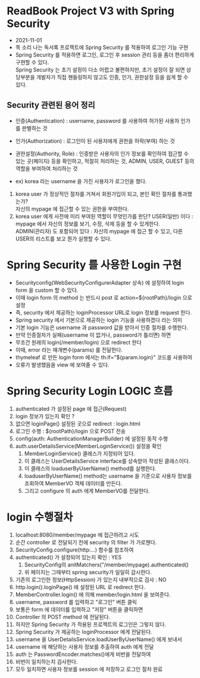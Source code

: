 # ReadBook Project V3 with Spring Security

* 2021-11-01
* 똑 소리 나는 독서록 프로젝트에 Spring Security 를 적용하여 로그인 기능 구현
* Spring Security 를 적용하면 로그인, 로그인 후 session 관리 등을 좀더 편리하게 구현할 수 있다.  
Spring Security 는 초기 설정이 다소 어렵고 불편하지만, 초기 설정이 잘 되면 상당부분을 개발자가 직접 핸들링하지 않고도 인증, 인가, 권한설정 등을 쉽게 할 수 있다.

## Security 관련된 용어 정리
* 인증(Authentication) : username, password 를 사용하여 허가된 사용자 인가를 판별하는 것
* 인가(Authorization) : 로그인이 된 사용자에게 권한을 허락(부여) 하는 것
* 권한설정(Authority, Role) : 인증받은 사용자의 인가 정보를 확인하여 접근할 수 있는 곳(페이지) 등을 확인하고, 적절히 처리하는 것, ADMIN, USER, GUEST 등의 역할을 부여하여 처리하는 것

* ex) korea 라는 username 을 가진 사용자가 로그인을 했다.
1. korea user 가 정상적인 절차를 거쳐서 회원가입이 되고, 본인 확인 절차를 통과했는가?  
자신의 mypage 에 접근할 수 있는 권한을 부여한다.
2. korea user 에게 사전에 미리 부여된 역할이 무엇인가를 판단?
USER(일반) 이다 : mypage 에서 자신의 정보를 보기, 수정, 삭제 등을 할 수 있게한다.  
ADMIN(관리자) 도 포함되어 있다 : 자신의 mypage 에 접근 할 수 있고, 다른 USER의 리스트를 보고 뭔가 실행할 수 있다.

# Spring Security 를 사용한 Login 구현
* Securityconfig(WebSecurityConfigurerAdapter 상속) 에 설정하여 login form 을 custom 할 수 있다.
* 이때 login form 의 method 는 반드시 post 로 action=${rootPath}/login 으로 설정  
* 즉, security 에서 제공하는 loginProcessor URL로 login 정보를 request 한다.
* Spring security 에서 기본으로 제공하는 login 기능을 사용하겠다 라는 의미
* 기본 login 기능은 username 과 password 값을 받아서 인증 절차를 수행한다.
* 만약 인증절차가 실패(username 이 없거나, password가 틀리면) 하면
* 무조건 원래의 login(/member/login) 으로 redirect 한다
* 이때, error 라는 매개변수(params) 를 전달한다.
* thymeleaf 로 만든 login form 에서는 th:if="${param.login}" 코드를 사용하여 
* 오류가 발생했음을 view 에 보여줄 수 있다.


# Spring Security Login LOGIC 흐름
1. authenticated 가 설정된 page 에 접근(Request)
2. login 정보가 있는지 확인 ?
3. 없으면 loginPage() 설정된 곳으로 redirect : login.html
4. 로그인 수행 : ${rootPath}/login 으로 POST 전송
5. config(auth: AuthenticationManagerBuilder) 에 설정된 동작 수행
6. auth.userDetailsService(MemberLoginService()) 설정을 확인
   1. MemberLoginService() 클래스가 지정되어 있다.
   2. 이 클래스는 UserDetailsService interface를 상속받아 작성된 클래스이다.
   3. 이 클래스의 loaduserByUserName() method를 실행한다.
   4. loaduserByUserName() method는 
   username 을 기준으로 사용자 정보를 조회하여 MemberVO 객체 데이터를 만든다.
   5. 그리고 configure 의 auth 에게 MemberVO를 전달한다.

# login 수행절차
1. localhost:8080/member/mypage 에 접근하려고 시도
2. 순간 controller 로 전달되기 전에 security 의 filter 가 가로챈다.
3. SecurityConfig.configure(http:...) 함수를 참조하여
4. authenticated() 가 설정되어 있는지 확인 : YES
   1. SecurityConfig의 anitMatchers("/member/mypage).authenticated()
   2. 위 페이지는 그때부터 spring security가 일일히 감시한다.
5. 기존의 로그인한 정보(HttpSession) 가 있는지 내부적으로 검사 : NO
6. http.login().loginPage() 에 설정된 URL 로 redirect 한다.
7. MemberController.login() 에 의해 member/login.html 을 보여준다.
8. username, password 를 입력하고 "로그인" 버튼 클릭
9. 보통은 form 에 데이터를 입력하고 "저장" 버튼을 클릭하면
10. Controller 의 POST method 에 전달된다.
11. 하지만 Spring Security 가 적용된 프로젝트의 로그인은 그렇지 않다.
12. Spring Security 가 제공하는 loginProcessor 에게 전달된다.
13. username 을 UserDetailsService.loadUserByUserName() 에게 보내서
14. username 에 해당하는 사용자 정보를 추출하여 auth 에게 전달
15. auth 는 PasswordEncoder.matches()에게 비번을 전달하여
16. 비번이 일치하는지 검사한다.
17. 모두 일치하면 사용자 정보를 session 에 저장하고 로그인 절차 완료